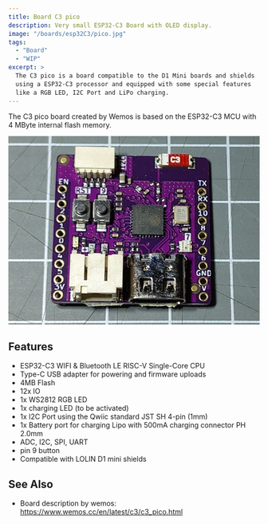 ```yaml
---
title: Board C3 pico 
description: Very small ESP32-C3 Board with OLED display.
image: "/boards/esp32C3/pico.jpg"
tags:
  - "Board"
  - "WIP"
excerpt: >
  The C3 pico is a board compatible to the D1 Mini boards and shields 
  using a ESP32-C3 processor and equipped with some special features
  like a RGB LED, I2C Port and LiPo charging.  
---
```



The C3 pico board created by Wemos is based on the ESP32-C3 MCU with 4 MByte internal flash
memory.

![d1mini c3 pico](/boards/esp32c3/pico.jpg)


## Features
* ESP32-C3 WIFI & Bluetooth LE RISC-V Single-Core CPU
* Type-C USB adapter for powering and firmware uploads
* 4MB Flash
* 12x IO
* 1x WS2812 RGB LED
* 1x charging LED (to be activated)
* 1x I2C Port using the Qwiic standard JST SH 4-pin (1mm)
* 1x Battery port for charging Lipo with 500mA charging connector PH 2.0mm
* ADC, I2C, SPI, UART
* pin 9 button
* Compatible with LOLIN D1 mini shields



## See Also

* Board description by wemos:  <https://www.wemos.cc/en/latest/c3/c3_pico.html>

